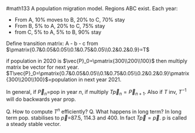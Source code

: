 #math133 
A population migration model. Regions ABC exist. Each year:
- From A, 10% moves to B, 20% to C, 70% stay
- From B, 5% to A, 20% to C, 75% stay
- from C, 5% to A, 5% to B, 90% stay

Define transition matrix:
A - b - c from
$\pmatrix{0.7&0.05&0.05\\0.1&0.75&0.05\\0.2&0.2&0.9}=T$

if population in 2020 is $\vec{P}_0=\pmatrix{300\\200\\100}$ then multiply matrix be vector for next year.
$T\vec{P}_0=\pmatrix{0.7&0.05&0.05\\0.1&0.75&0.05\\0.2&0.2&0.9}\pmatrix{300\\200\\100}$=population in next year 2021. 

In general, if $\vec{P}_n=$pop in year $n$, if multiply $T\vec{p}_n=\vec{P}_{n+1}$. Also if $T$ inv, $T^{-1}$ will do backwards year prop.

Q. How to compute $T^n$ efficiently?
Q. What happens in long term? In long term pop. stabilises to $\vec{p}$=87.5, 114.3 and 400. In fact $T\vec{p}=\vec{p}$. p is called a steady stable vector. 